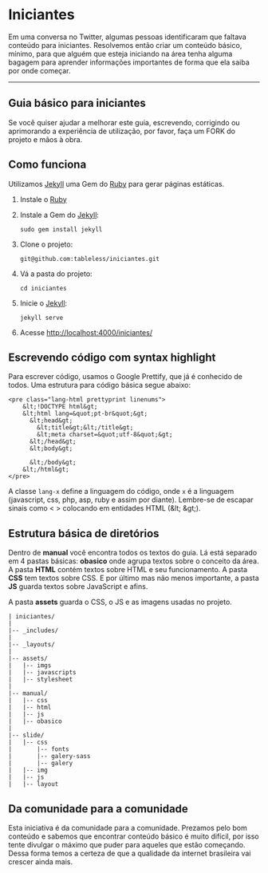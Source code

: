 Iniciantes
==========
Em uma conversa no Twitter, algumas pessoas identificaram que faltava conteúdo para iniciantes. Resolvemos então criar um conteúdo básico, mínimo, para que alguém que esteja iniciando na área tenha alguma bagagem para aprender informações importantes de forma que ela saiba por onde começar.

----------

Guia básico para iniciantes
----------
Se você quiser ajudar a melhorar este guia, escrevendo, corrigindo ou aprimorando a experiência de utilização, por favor, faça um FORK do projeto e mãos à obra.

Como funciona
----------
Utilizamos [Jekyll](http://jekyllrb.com) uma Gem do [Ruby](http://www.ruby-lang.org/) para gerar páginas estáticas.

1. Instale o [Ruby](http://www.ruby-lang.org/pt/downloads/) 

2. Instale a Gem do [Jekyll](http://jekyllrb.com/):
    ```
    sudo gem install jekyll
    ```
3. Clone o projeto:
    ```
    git@github.com:tableless/iniciantes.git
    ```
4. Vá a pasta do projeto:
    ```
    cd iniciantes
    ```
5. Inicie o [Jekyll](http://jekyllrb.com/):
    ```
    jekyll serve
    ```
5. Acesse [http://localhost:4000/iniciantes/](http://localhost:4000/iniciantes/)

Escrevendo código com syntax highlight
----------
Para escrever código, usamos o Google Prettify, que já é conhecido de todos. Uma estrutura para código básica segue abaixo:

	<pre class="lang-html prettyprint linenums">
        &lt;!DOCTYPE html&gt;
	    &lt;html lang=&quot;pt-br&quot;&gt;
	      &lt;head&gt;
	        &lt;title&gt;&lt;/title&gt;
	        &lt;meta charset=&quot;utf-8&quot;&gt;
	      &lt;/head&gt;
	      &lt;body&gt;

	      &lt;/body&gt;
	    &lt;/html&gt;
	</pre>

A classe `lang-x` define a linguagem do código, onde `x` é a linguagem (javascript, css, php, asp, ruby e assim por diante). Lembre-se de escapar sinais como &lt; &gt; colocando em entidades HTML (&amp;lt; &amp;gt;).

Estrutura básica de diretórios
----------
Dentro de **manual** você encontra todos os textos do guia. Lá está separado em 4 pastas básicas: **obasico** onde agrupa textos sobre o conceito da área. A pasta **HTML** contém textos sobre HTML e seu funcionamento. A pasta **CSS** tem textos sobre CSS. E por último mas não menos importante, a pasta **JS** guarda textos sobre JavaScript e afins.

A pasta **assets** guarda o CSS, o JS e as imagens usadas no projeto.


```
| iniciantes/
|
|-- _includes/
|
|-- _layouts/
|
|-- assets/
|   |-- imgs
|   |-- javascripts
|   |-- stylesheet
|
|-- manual/
|   |-- css
|   |-- html
|   |-- js
|   |-- obasico
|
|-- slide/
|   |-- css
|   	|-- fonts
|   	|-- galery-sass
|   	|-- galery
|   |-- img
|   |-- js
|   |-- layout
```


Da comunidade para a comunidade
----------
Esta iniciativa é da comunidade para a comunidade. Prezamos pelo bom conteúdo e sabemos que encontrar conteúdo básico é muito difícil, por isso tente divulgar o máximo que puder para aqueles que estão começando. Dessa forma temos a certeza de que a qualidade da internet brasileira vai crescer ainda mais.
